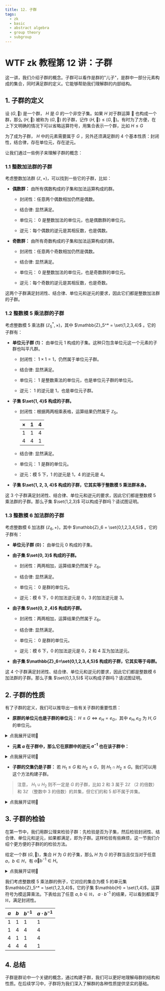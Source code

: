 ```yaml
---
title: 12. 子群
tags:
  - zk
  - basic
  - abstract algebra
  - group theory
  - subgroup
---
```


# WTF zk 教程第 12 讲：子群

这一讲，我们介绍子群的概念。子群可以看作是群的"儿子"，是群中一部分元素构成的集合，同时满足群的定义。它能够帮助我们理解群的内部结构。

## 1. 子群的定义

设 $(G, 🐔)$ 是一个群， $H$ 是 $G$ 的一个非空子集。如果 $H$ 对于群运算 $🐔$ 也构成一个群，那么 $(H, 🐔)$ 被称为 $(G, 🐔)$ 的子群，记作 $(H, 🐔) \leq (G, 🐔)$。有时为了方便，在上下文明确的情况下可以省略运算符号，用集合表示一个群，比如 $H \leq G$

为了成为子群， $H$ 中的元素需要属于 $G$ ，另外还须满足群的 4 个基本性质：封闭性，结合律，存在单位元，存在逆元。

让我们通过一些例子来理解子群的概念：

### 1.1 整数加法群的子群

考虑整数加法群 $(\mathbb{Z}, +)$，可以找到一些它的子群，比如：

- **偶数群：** 由所有偶数构成的子集和加法运算构成的群。

  - 封闭性：任意两个偶数相加仍然是偶数。

  - 结合律: 显然满足。

  - 单位元： $0$ 是整数加法的单位元，也是偶数群的单位元。

  - 逆元：每个偶数的逆元是其相反数，也是偶数。

- **奇数群：** 由所有奇数构成的子集和加法运算构成的群。

  - 封闭性：任意两个奇数相加仍然是偶数。

  - 结合律: 显然满足。

  - 单位元： $0$ 是整数加法的单位元，也是奇数群的单位元。

  - 逆元：每个奇数的逆元是其相反数，也是奇数。

这两个子群满足封闭性、结合律、单位元和逆元的要求，因此它们都是整数加法群的子群。

### 1.2 整数模 5 乘法群的子群

考虑整数模 5 乘法群 $(\mathbb{Z}_5^*, \times)$，其中 $\mathbb{Z}_5^* = \set{1,2,3,4}$ 。它的子群有：

- **单位元子群 $\langle 1 \rangle$：** 由单位元 $1$ 构成的子集。这种只包含单位元这一个元素的子群也叫平凡群。

  - 封闭性： $1 \times 1 = 1$，仍然属于单位元子群。

  - 结合律: 显然满足。

  - 单位元： $1$ 是整数乘法的单位元，也是单位元子群的单位元。

  - 逆元： $1$ 的逆元是 $1$，也是单位元子群。

- **子集 $\set{1, 4}$ 构成的子群。**

  - 封闭性：根据两两相乘表格，运算结果仍然属于 $\mathbb{Z}_5$。

    | ×   | 1   | 4   |
    | --- | --- | --- |
    | 1   | 1   | 4   |
    | 4   | 4   | 1   |

  - 结合律: 显然满足。

  - 单位元： $1$ 是群的单位元。

  - 逆元：模 5 下，1 的逆元是 1，4 的逆元是 4。

- **子集 $\set{1, 2, 3, 4}$ 构成的子群，它其实等于整数模 5 乘法群本身。**

这 3 个子群满足封闭性、结合律、单位元和逆元的要求，因此它们都是整数模 5 乘法群的子群。那么子集 $\set{1,2,3}$ 可以构成子群吗？请试图证明。

### 1.3 整数模 6 加法群的子群

考虑整数模 6 加法群 $(\mathbb{Z}_6,+)$，其中 $\mathbb{Z}_6 = \set{0,1,2,3,4,5}$ 。它的子群有：

- **单位元子群 $\langle 0 \rangle$：** 由单位元 $0$ 构成的子集。

- **由子集 $\set{0, 3}$ 构成的子群。**

  - 封闭性：两两相加，运算结果仍然属于 $\mathbb{Z}_6$。

  - 结合律: 显然满足。

  - 单位元： $0$ 是群的单位元。

  - 逆元：模 6 下，0 的加法逆元是 0，3 的加法逆元是 3。

- **由子集 $\set{0, 2 ,4}$ 构成的子群。**

  - 封闭性：两两相加，运算结果仍然属于 $\mathbb{Z}_6$。

  - 结合律: 显然满足。

  - 单位元： $0$ 是群的单位元。

  - 逆元：模 6 下，0 的加法逆元是 0，2 和 4 互为加法逆元。

- **由子集 $\mathbb{Z}_6=\set{0,1,2,3,4,5}$ 构成的子群，它其实等于母群。**

这 4 个子群满足封闭性、结合律、单位元和逆元的要求，因此它们都是整数模 6 加法群的子群。那么子集 $\set{0,1,3,5}$ 可以构成子群吗？请试图证明。

## 2. 子群的性质

有了子群的定义，我们可以推导出一些有关子群的重要性质：

- **原群的单位元也是子群的单位元：** $H \leq G \Longleftrightarrow e_H = e_G$，其中 $e_H, e_G$ 为 $H, G$ 的单位元。

<details><summary>点我展开证明👀</summary>

设 $H$ 是群 $G$ 的子群， $e_G$ 是 $G$ 的单位元， $e_H$ 是 $H$ 的单位元。对于 $H$ 中的任意元素 $h$，由群的定义可知：

$h🐔e_H = h$

由于 $H \leq G$， $e_H$ 也是 $G$ 中的元素。那么 $h🐔e_H$ 也是 $G$ 中的运算。考虑 $G$ 的单位元 $e_G$，有：

$h🐔e_H = h = h🐔e_G$

等式两边同时消去 $h$，有 $e_H=e_G$，因此原群的单位元也是子群的单位元。证毕。

</details>

- **元素 $a$ 在子群中，那么它在原群中的逆元 $a^{-1}$ 也在该子群中：**

<details><summary>点我展开证明👀</summary>

设 $H$ 是群 $G$ 的子群， $a$ 是 $H$ 中的元素， $a_G'$ 是 $a$ 在 $G$ 中的逆元，$a_H'$ 是 $a$ 在 $H$ 中的逆元。我们有：

$a🐔a_H' = e$

$a🐔a_G' = e$

因此 $a🐔a_H' = a🐔a_G'$，我们在等式两端左 🐔 $a_G'$ 可以消去 $a$，有 $a_H' = a_G'$。证毕。

</details>

- **子群的交集仍是子群：** 若 $H_1 \leq G$ 和 $H_2 \leq G$，则 $H_1 \cap H_2 \leq G$。我们可以用这个方法构建子群。

> 注意， $H_1 \cup H_2$ 则不一定是 $G$ 的子群，比如 $2$ 和 $3$ 属于 $2\mathbb{Z}$ （2 的倍数） 和 $3\mathbb{Z}$ （整数中 3 的倍数）的并集，但它们的和 $5$ 却不属于并集。

<details><summary>点我展开证明👀</summary>

1. **封闭性：** 设 $a, b \in H_1 \cap H_2$。则 $a, b \in H_1$ 且 $a, b \in H_2$。由于 $H_1$ 是 $G$ 的子群，$ab \in H_1$。同理，由于 $H_2$ 是 $G$ 的子群，$ab \in H_2$。因此，$ab \in H_1 \cap H_2$。所以，$H_1 \cap H_2$ 对于群 $G$ 的运算是封闭的。

2. **结合律：** 显然满足。

3. **单位元：** 由于 $H_1$ 和 $H_2$ 都是 $G$ 的子群，它们都包含 $G$ 的单位元 $e$。因此他们的交集也包含 $G$ 的单位元，$e \in H_1 \cap H_2$。

4. **逆元：** 设任意 $a \in H_1 \cap H_2$。由于 $H_1$ 和 $H_2$ 都是 $G$ 的子群，它们包含 $a$ 在 $G$ 中的逆元素。因此，他们的交集也包含$a$ 在 $G$ 中的逆元素，$a^{-1} \in H_1 \cap H_2$。

由封闭性、结合律、单位元和逆元素的性质，我们得知 $H_1 \cap H_2$ 满足子群的定义。

证毕

</details>

## 3. 子群的检验

在第一节中，我们用群公理来检验子群：先检验是否为子集，然后检验封闭性、结合律、单位元和逆元，如果都满足，即为子群。这样检验有些麻烦，这一节我们介绍个更方便的子群的的检验方法。

给定一个群 $(G, 🐔)$，集合 $H$ 为 $G$ 的子集，那么 $H$ 为 $G$ 的子群当且仅当对于任意 $a，b \in H$，有 $a 🐔 b^{-1} \in H$。

<details><summary>点我展开证明👀</summary>

我们分别证明充分性和必要性。

**充分性（ $\Rightarrow$）：**

假设 $H$ 是 $G$ 的子群。我们需要证明对于任意 $a, b \in H$，都有 $a 🐔 b^{-1} \in H$。

由于 $H$ 是 $G$ 的子群，所以满足：

1. **封闭性：** 对于任意 $a, b \in H$，有 $a 🐔 b \in H$。
2. **逆元存在：** 对于任意 $a \in H$，有 $a^{-1} \in H$。

设 $c = b^{-1}$，有 $c \in H$，因此根据封闭性 $a🐔c \in H$，也就是 $a🐔b^{-1} \in H$。充分性证明完毕。

**必要性（ $\Leftarrow$）：**

反过来，假设 $H \subseteq G$，对于任意 $a, b \in H$，都有 $a 🐔 b^{-1} \in H$。我们需要证明 $H$ 是 $G$ 的子群。

1. **封闭性：** 对于任意 $a, b \in H$，有 $b^{-1} \in H$，根据假设，有 $a 🐔 (b^{-1})^{-1} \in H$，而 $(b^{-1})^{-1}  = b$，因此有 $a 🐔 b \in H$。封闭性证明完毕。
2. **结合律：** 对于任意 $a, b, c \in H$，有 $a, b, c \in G$，因此 $(a🐔b)🐔c =a🐔(b🐔c)$。
3. **单位元存在：** 我们令 $b = a$，则有 $a 🐔 a^{-1} \in H$，而 $a 🐔 a^{-1} = e$ 为单位元，因此单位元存在。
4. **逆元存在：** 令 $a = e$，对于任意 $b \in H$，有 $e 🐔 b^{-1} \in H$，也就是 $b^{-1} \in H$，因此逆元存在。

综上所述，$H$ 满足群公理的 4 个性质且 $H \subseteq G$，因此 $H$ 是 $G$ 的子群。

证毕。

</details>

我们考虑整数模 $5$ 乘法群的例子，它对应的集合为模 $5$ 的单元集 $\mathbb{Z}_5^* = \set{1,2,3,4}$，它的子集 $\mathbb{H} = \set{1,4}$，运算符号为模运算乘法。下表给出了任意 $a, b \in \mathbb{H}$， $a \cdot b^{-1}$ 的结果，可以看到都属于 $\mathbb{H}$，满足封闭性。

| $a$ | $b$ | $b^{-1}$ | $a \cdot b^{-1}$ |
| --- | --- | -------- | ---------------- |
| 1   | 1   | 1        | 1                |
| 1   | 4   | 4        | 4                |
| 4   | 1   | 1        | 4                |
| 4   | 4   | 4        | 1                |

## 4. 总结

子群是群论中一个关键的概念，通过构建子群，我们可以更好地理解母群的结构和性质。在后续学习中，子群将为我们深入了解群的各种性质提供坚实的基础。
